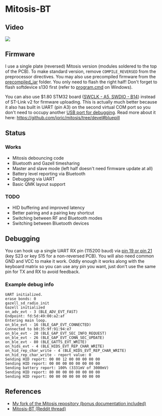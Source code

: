 # Mitosis-BT

## Video

[![](http://img.youtube.com/vi/Qv22OyWb81g/0.jpg)](https://youtu.be/Qv22OyWb81g)

## Firmware

I use a single plate (reversed) Mitosis version (modules soldered to the top of the PCB).
To make standard version, remove `COMPILE_REVERSED` from the preprocessor directives.
You may also use precompiled firmware from the [precompiled_iar](../precompiled_iar) folder.
You only need to flash the right half! Don't forget to flash softdevice s130 first (refer to [program.cmd](program.cmd) on Windows).

You can also use $1.80 STM32 board ([SWCLK - A5, SWDIO - B14](https://i.imgur.com/Ikt8yZz.jpg)) instead of ST-Link v2 for firmware uploading.
This is actually much better because it also has built in UART (pin A3) on the second virtual COM port
so you don't need to occupy another [USB port for debugging](https://i.imgur.com/ub1gT4U.jpg).
Read more about it here: https://github.com/joric/mitosis/tree/devel#bluepill

## Status

### Works

* Mitosis debouncing code
* Bluetooth and Gazell timesharing
* Master and slave mode (left half doesn't need firmware update at all)
* Battery level reporting via Bluetooth
* Debugging via UART
* Basic QMK layout support

### TODO

* HID buffering and improved latency
* Better pairing and a pairing key shortcut
* Switching between RF and Bluetooth modes
* Switching between Bluetooth devices

## Debugging

You can hook up a single UART RX pin (115200 baud) via [pin 19 or pin 21](https://i.imgur.com/apx8W8W.png) (key S23 or key S15 for a non-reversed PCB).
You will also need common GND and VCC to make it work. Oddly enough it works along with the keyboard matrix so you can use any pin you want,
just don't use the same pin for TX and RX to avoid feedback.

### Example debug info

```
UART initialized.
erase bonds: 0
gazell_sd_radio_init
Gazell initialized
on_adv_evt - 3 (BLE_ADV_EVT_FAST)
Endpoint: fd:5d:49:00:a2:af
Entering main loop.
on_ble_evt - 16 (BLE_GAP_EVT_CONNECTED)
Connected to b0:35:9f:91:94:e7
on_ble_evt - 20 (BLE_GAP_EVT_SEC_INFO_REQUEST)
on_ble_evt - 26 (BLE_GAP_EVT_CONN_SEC_UPDATE)
on_ble_evt - 80 (BLE_GATTS_EVT_WRITE)
on_hids_evt - 4 (BLE_HIDS_EVT_REP_CHAR_WRITE)
on_hid_rep_char_write - 4 (BLE_HIDS_EVT_REP_CHAR_WRITE)
on_hid_rep_char_write - report value: 0
Sending HID report: 00 00 12 00 00 00 00 00
Sending HID report: 00 00 00 00 00 00 00 00
Sending battery report: 100% (3331mV of 3000mV)
Sending HID report: 80 00 00 00 00 00 00 00
Sending HID report: 00 00 00 00 00 00 00 00
```

## References

* [My fork of the Mitosis repository (bonus documentation included)](https://github.com/joric/mitosis/tree/devel)
* [Mitosis-BT (Reddit thread)](https://redd.it/91s4pu)

